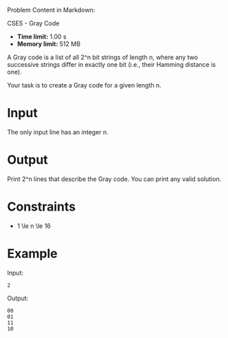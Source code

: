 Problem Content in Markdown:


CSES \- Gray Code




* **Time limit:** 1\.00 s
* **Memory limit:** 512 MB




A Gray code is a list of all 2^n bit strings of length n, where any two successive strings differ in exactly one bit (i.e., their Hamming distance is one).


Your task is to create a Gray code for a given length n.


Input
=====


The only input line has an integer n.


Output
======


Print 2^n lines that describe the Gray code. You can print any valid solution.


Constraints
===========


* 1 \\le n \\le 16


Example
=======


Input:



```
2

```

Output:



```
00
01
11
10

```
 
